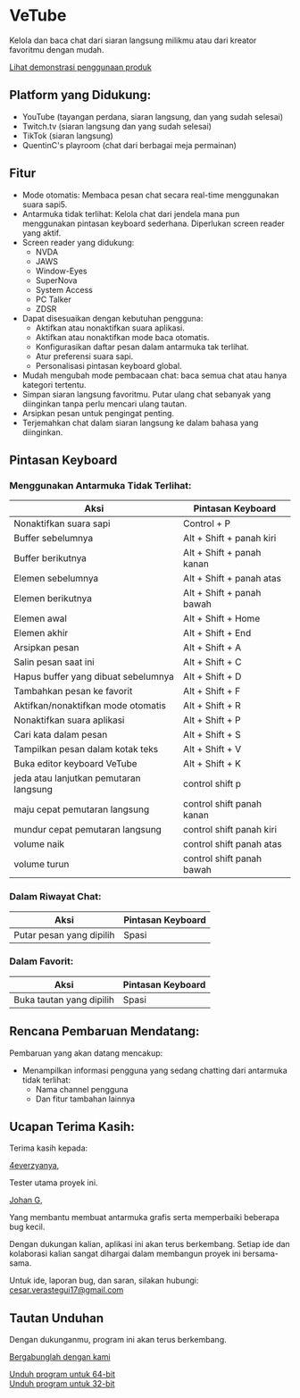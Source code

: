 # VeTube

Kelola dan baca chat dari siaran langsung milikmu atau dari kreator favoritmu dengan mudah.

[Lihat demonstrasi penggunaan produk](https://youtu.be/4XawJoBymPs)

## Platform yang Didukung:

- YouTube (tayangan perdana, siaran langsung, dan yang sudah selesai)
- Twitch.tv (siaran langsung dan yang sudah selesai)
- TikTok (siaran langsung)
- QuentinC's playroom (chat dari berbagai meja permainan)

## Fitur

- Mode otomatis: Membaca pesan chat secara real-time menggunakan suara sapi5.
- Antarmuka tidak terlihat: Kelola chat dari jendela mana pun menggunakan pintasan keyboard sederhana. Diperlukan screen reader yang aktif.
- Screen reader yang didukung:
  - NVDA
  - JAWS
  - Window-Eyes
  - SuperNova
  - System Access
  - PC Talker
  - ZDSR
- Dapat disesuaikan dengan kebutuhan pengguna:
  - Aktifkan atau nonaktifkan suara aplikasi.
  - Aktifkan atau nonaktifkan mode baca otomatis.
  - Konfigurasikan daftar pesan dalam antarmuka tak terlihat.
  - Atur preferensi suara sapi.
  - Personalisasi pintasan keyboard global.
- Mudah mengubah mode pembacaan chat: baca semua chat atau hanya kategori tertentu.
- Simpan siaran langsung favoritmu. Putar ulang chat sebanyak yang diinginkan tanpa perlu mencari ulang tautan.
- Arsipkan pesan untuk pengingat penting.
- Terjemahkan chat dalam siaran langsung ke dalam bahasa yang diinginkan.

## Pintasan Keyboard

### Menggunakan Antarmuka Tidak Terlihat:

| Aksi                                | Pintasan Keyboard         |
| ----------------------------------- | ------------------------- |
| Nonaktifkan suara sapi              | Control + P               |
| Buffer sebelumnya                   | Alt + Shift + panah kiri  |
| Buffer berikutnya                   | Alt + Shift + panah kanan |
| Elemen sebelumnya                   | Alt + Shift + panah atas  |
| Elemen berikutnya                   | Alt + Shift + panah bawah |
| Elemen awal                         | Alt + Shift + Home        |
| Elemen akhir                        | Alt + Shift + End         |
| Arsipkan pesan                      | Alt + Shift + A           |
| Salin pesan saat ini                | Alt + Shift + C           |
| Hapus buffer yang dibuat sebelumnya | Alt + Shift + D           |
| Tambahkan pesan ke favorit          | Alt + Shift + F           |
| Aktifkan/nonaktifkan mode otomatis  | Alt + Shift + R           |
| Nonaktifkan suara aplikasi          | Alt + Shift + P           |
| Cari kata dalam pesan               | Alt + Shift + S           |
| Tampilkan pesan dalam kotak teks    | Alt + Shift + V           |
| Buka editor keyboard VeTube         | Alt + Shift + K           |
| jeda atau lanjutkan pemutaran langsung      | control shift p           |
| maju cepat pemutaran langsung      | control shift panah kanan           |
| mundur cepat pemutaran langsung      | control shift panah kiri           |
| volume naik      | control shift panah atas           |
| volume turun      | control shift panah bawah           |

### Dalam Riwayat Chat:

| Aksi                     | Pintasan Keyboard |
| ------------------------ | ----------------- |
| Putar pesan yang dipilih | Spasi             |

### Dalam Favorit:

| Aksi                     | Pintasan Keyboard |
| ------------------------ | ----------------- |
| Buka tautan yang dipilih | Spasi             |

## Rencana Pembaruan Mendatang:

Pembaruan yang akan datang mencakup:

- Menampilkan informasi pengguna yang sedang chatting dari antarmuka tidak terlihat:
  - Nama channel pengguna
  - Dan fitur tambahan lainnya

## Ucapan Terima Kasih:

Terima kasih kepada:

[4everzyanya](https://www.youtube.com/c/4everzyanya/),

Tester utama proyek ini.

[Johan G](https://github.com/JohanAnim),

Yang membantu membuat antarmuka grafis serta memperbaiki beberapa bug kecil.

Dengan dukungan kalian, aplikasi ini akan terus berkembang. Setiap ide dan kolaborasi kalian sangat dihargai dalam membangun proyek ini bersama-sama.

Untuk ide, laporan bug, dan saran, silakan hubungi:
cesar.verastegui17@gmail.com

## Tautan Unduhan

Dengan dukunganmu, program ini akan terus berkembang.

[Bergabunglah dengan kami](https://www.paypal.com/donate/?hosted_button_id=5ZV23UDDJ4C5U)

[Unduh program untuk 64-bit](https://github.com/metalalchemist/VeTube/releases/download/v2.8/VeTube-x64.zip)  
[Unduh program untuk 32-bit](https://github.com/metalalchemist/VeTube/releases/download/v2.8/VeTube-x86.zip)
